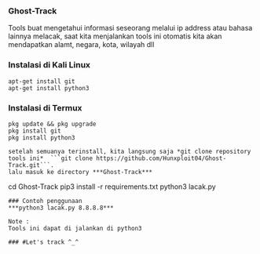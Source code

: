 ### Ghost-Track
Tools buat mengetahui informasi seseorang melalui ip address atau bahasa lainnya melacak, saat kita menjalankan tools ini otomatis kita akan mendapatkan alamt, negara, kota, wilayah dll 

### Instalasi di Kali Linux 
```
apt-get install git 
apt-get install python3
```

### Instalasi di Termux
```
pkg update && pkg upgrade
pkg install git
pkg install python3

setelah semuanya terinstall, kita langsung saja *git clone repository tools ini*  ```git clone https://github.com/Hunxploit04/Ghost-Track.git```.
lalu masuk ke directory ***Ghost-Track***
```
cd Ghost-Track
pip3 install -r requirements.txt
python3 lacak.py <Masukan IP Target>
```
### Contoh penggunaan
***python3 lacak.py 8.8.8.8***

Note :
Tools ini dapat di jalankan di python3 

### #Let's track ^_^

